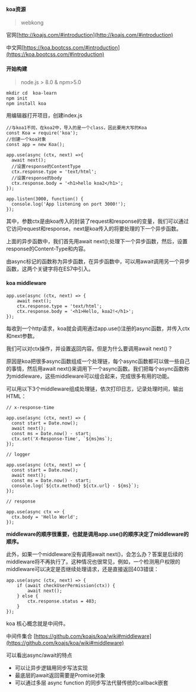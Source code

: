 #### koa资源

>webkong

官网[http://koajs.com/#introduction](http://koajs.com/#introduction)

中文网[https://koa.bootcss.com/#introduction](https://koa.bootcss.com/#introduction)


#### 开始构建

> node.js > 8.0 & npm>5.0

```
mkdir cd  koa-learn
npm init
npm install koa
```

用编辑器打开项目，创建index.js

```
//与koa1不同，在koa2中，导入的是一个class，因此要用大写的Koa
const Koa = require('koa');
//创建一个koa对象
const app = new Koa();

app.use(async (ctx, next) =>{
  await next();
  //设置response的ContentType
  ctx.response.type = 'text/html';
  //设置response的body
  ctx.response.body = '<h1>hello koa2</h1>';
});

app.listen(3000, function() {
  console.log('App listening on port 3000!');
});
```

其中，参数ctx是由koa传入的封装了request和response的变量，我们可以通过它访问request和response，next是koa传入的将要处理的下一个异步函数。

上面的异步函数中，我们首先用await next();处理下一个异步函数，然后，设置response的Content-Type和内容。

由async标记的函数称为异步函数，在异步函数中，可以用await调用另一个异步函数，这两个关键字将在ES7中引入。


#### koa middleware

```
app.use(async (ctx, next) => {
    await next();
    ctx.response.type = 'text/html';
    ctx.response.body = '<h1>Hello, koa2!</h1>';
});
```

每收到一个http请求，koa就会调用通过app.use()注册的async函数，并传入ctx和next参数。

我们可以对ctx操作，并设置返回内容。但是为什么要调用await next()？

原因是koa把很多async函数组成一个处理链，每个async函数都可以做一些自己的事情，然后用await next()来调用下一个async函数。我们把每个async函数称为middleware，这些middleware可以组合起来，完成很多有用的功能。

可以用以下3个middleware组成处理链，依次打印日志，记录处理时间，输出HTML：

```
// x-response-time

app.use(async (ctx, next) => {
  const start = Date.now();
  await next();
  const ms = Date.now() - start;
  ctx.set('X-Response-Time', `${ms}ms`);
});

// logger

app.use(async (ctx, next) => {
  const start = Date.now();
  await next();
  const ms = Date.now() - start;
  console.log(`${ctx.method} ${ctx.url} - ${ms}`);
});

// response

app.use(async ctx => {
  ctx.body = 'Hello World';
});
```

**middleware的顺序很重要，也就是调用app.use()的顺序决定了middleware的顺序。**

此外，如果一个middleware没有调用await next()，会怎么办？答案是后续的middleware将不再执行了。这种情况也很常见，例如，一个检测用户权限的middleware可以决定是否继续处理请求，还是直接返回403错误：

```
app.use(async (ctx, next) => {
    if (await checkUserPermission(ctx)) {
        await next();
    } else {
        ctx.response.status = 403;
    }
});
```

koa 核心概念就是中间件。

中间件集合 [https://github.com/koajs/koa/wiki#middleware](https://github.com/koajs/koa/wiki#middleware)

可以看出async/await的特点

* 可以让异步逻辑用同步写法实现
* 最底层的await返回需要是Promise对象
* 可以通过多层 async function 的同步写法代替传统的callback嵌套